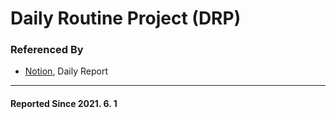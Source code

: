 # Daily Routine Project (DRP)

### Referenced By
* <a href="https://platysge.notion.site/f18ba30f67f843908febc2b54919f03e" target="_blank">Notion</a>, Daily Report
---
#### Reported Since 2021. 6. 1
